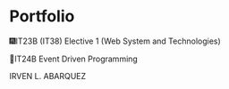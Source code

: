 # Portfolio

🎆IT23B (IT38) Elective 1 (Web System and Technologies)


🎇IT24B Event Driven Programming

IRVEN L. ABARQUEZ
